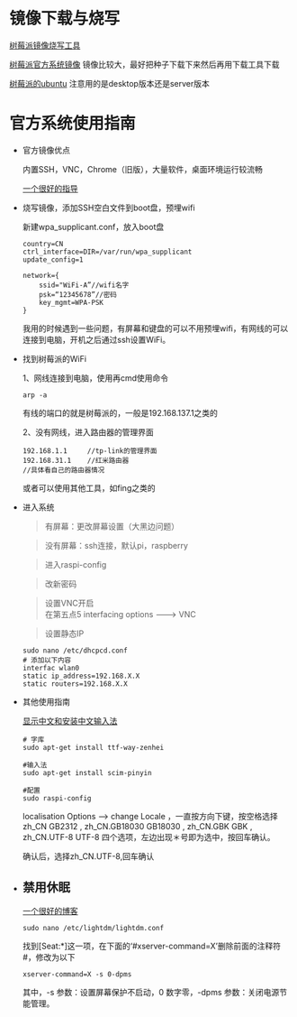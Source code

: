 

# 镜像下载与烧写

[树莓派镜像烧写工具](https://www.raspberrypi.org/downloads/)

[树莓派官方系统镜像](https://www.raspberrypi.org/downloads/raspberry-pi-os/)
镜像比较大，最好把种子下载下来然后再用下载工具下载

[树莓派的ubuntu](https://ubuntu.com/download/raspberry-pi)
注意用的是desktop版本还是server版本

# 官方系统使用指南

*   官方镜像优点
    
    内置SSH，VNC，Chrome（旧版），大量软件，桌面环境运行较流畅

    [一个很好的指导](https://www.bilibili.com/video/BV1t64y1M7RA?t=150)

*   烧写镜像，添加SSH空白文件到boot盘，预埋wifi

    新建wpa_supplicant.conf，放入boot盘


        country=CN
        ctrl_interface=DIR=/var/run/wpa_supplicant
        update_config=1

        network={
            ssid="WiFi-A”//wifi名字
            psk=“12345678”//密码
            key_mgmt=WPA-PSK
        }

    我用的时候遇到一些问题，有屏幕和键盘的可以不用预埋wifi，有网线的可以连接到电脑，开机之后通过ssh设置WiFi。

*   找到树莓派的WiFi

    1、网线连接到电脑，使用再cmd使用命令

        arp -a

    有线的端口的就是树莓派的，一般是192.168.137.1之类的
    
    2、没有网线，进入路由器的管理界面

        192.168.1.1     //tp-link的管理界面
        192.168.31.1    //红米路由器
        //具体看自己的路由器情况

    或者可以使用其他工具，如fing之类的

*   进入系统

    >有屏幕：更改屏幕设置（大黑边问题）

    >没有屏幕：ssh连接，默认pi，raspberry

    >进入raspi-config

    >改新密码

    >设置VNC开启  
    在第五点5 interfacing options  --->  VNC

    >设置静态IP

        sudo nano /etc/dhcpcd.conf
        # 添加以下内容
        interfac wlan0
        static ip_address=192.168.X.X
        static routers=192.168.X.X
        
*   其他使用指南

    [显示中文和安装中文输入法](https://www.jianshu.com/p/84cb45bbef63)

        # 字库
        sudo apt-get install ttf-way-zenhei

        #输入法
        sudo apt-get install scim-pinyin

        #配置
        sudo raspi-config

    localisation Options --> change Locale ，一直按方向下键，按空格选择 zh_CN GB2312 , zh_CN.GB18030 GB18030 , zh_CN.GBK GBK , zh_CN.UTF-8 UTF-8 四个选项，左边出现＊号即为选中，按回车确认。

    确认后，选择zh_CN.UTF-8,回车确认

*   ## 禁用休眠
    [一个很好的博客](https://www.cnblogs.com/xiaoqianbook/p/11945271.html)

        sudo nano /etc/lightdm/lightdm.conf
    找到[Seat:*]这一项，在下面的‘#xserver-command=X’删除前面的注释符#，修改为以下

        xserver-command=X -s 0-dpms

    其中，-s 参数：设置屏幕保护不启动，0 数字零，-dpms 参数：关闭电源节能管理。
